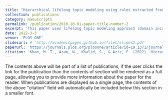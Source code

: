 ```yaml
---
title: "Hierarchical lifelong topic modeling using rules extracted from network communities"
collection: publications
category: manuscripts
permalink: /publication/2010-10-01-paper-title-number-2
excerpt: 'This paper uses lifelong topic modeling approach (domain incremental learning) from a sequence of domains with some overlapping features (product aspects from user reviews). The model maintain a continual knowledge-base as a network of word communities and share it for domain specific topic modeling. The idea is to improve accuracy and minimize on the need for data by sharing knowledge of shared features across domains.'
date: 2022-3-3
venue: 'PLOS ONE'
slidesurl: # 'http://academicpages.github.io/files/slides2.pdf'
paperurl: 'https://journals.plos.org/plosone/article?id=10.1371/journal.pone.0264481'
citation: 'Khan, M. T., Azam, N., Khalid, S., & Aziz, F. (2022). Hierarchical lifelong topic modeling using rules extracted from network communities. Plos one, 17(3), e0264481.'
---
```


The contents above will be part of a list of publications, if the user clicks the link for the publication than the contents of section will be rendered as a full page, allowing you to provide more information about the paper for the reader. When publications are displayed as a single page, the contents of the above "citation" field will automatically be included below this section in a smaller font.
